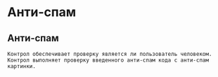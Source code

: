 ﻿---
description: 2.4.7
---
# Анти-спам
## Анти-спам
	Контрол обеспечивает проверку является ли пользователь человеком. Контрол выполняет проверку введенного анти-спам кода с анти-спам картинки.
